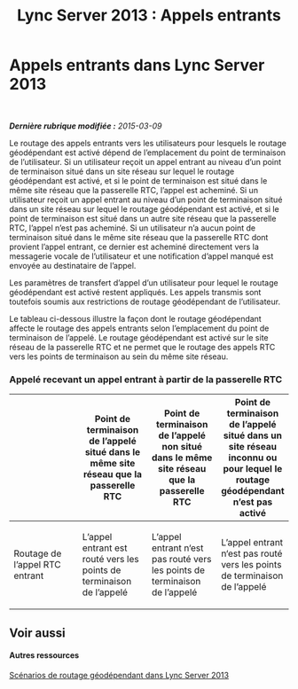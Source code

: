 ﻿---
title: 'Lync Server 2013 : Appels entrants'
TOCTitle: Appels entrants
ms:assetid: 65b9c1b4-6af7-4527-8c33-22c4442bd209
ms:mtpsurl: https://technet.microsoft.com/fr-fr/library/JJ994038(v=OCS.15)
ms:contentKeyID: 53095441
ms.date: 05/20/2016
mtps_version: v=OCS.15
ms.translationtype: HT
---

# Appels entrants dans Lync Server 2013

 

_**Dernière rubrique modifiée :** 2015-03-09_

Le routage des appels entrants vers les utilisateurs pour lesquels le routage géodépendant est activé dépend de l’emplacement du point de terminaison de l’utilisateur. Si un utilisateur reçoit un appel entrant au niveau d’un point de terminaison situé dans un site réseau sur lequel le routage géodépendant est activé, et si le point de terminaison est situé dans le même site réseau que la passerelle RTC, l’appel est acheminé. Si un utilisateur reçoit un appel entrant au niveau d’un point de terminaison situé dans un site réseau sur lequel le routage géodépendant est activé, et si le point de terminaison est situé dans un autre site réseau que la passerelle RTC, l’appel n’est pas acheminé. Si un utilisateur n’a aucun point de terminaison situé dans le même site réseau que la passerelle RTC dont provient l’appel entrant, ce dernier est acheminé directement vers la messagerie vocale de l’utilisateur et une notification d’appel manqué est envoyée au destinataire de l’appel.

Les paramètres de transfert d’appel d’un utilisateur pour lequel le routage géodépendant est activé restent appliqués. Les appels transmis sont toutefois soumis aux restrictions de routage géodépendant de l’utilisateur.

Le tableau ci-dessous illustre la façon dont le routage géodépendant affecte le routage des appels entrants selon l’emplacement du point de terminaison de l’appelé. Le routage géodépendant est activé sur le site réseau de la passerelle RTC et ne permet que le routage des appels RTC vers les points de terminaison au sein du même site réseau.

### Appelé recevant un appel entrant à partir de la passerelle RTC

<table>
<colgroup>
<col style="width: 25%" />
<col style="width: 25%" />
<col style="width: 25%" />
<col style="width: 25%" />
</colgroup>
<thead>
<tr class="header">
<th></th>
<th>Point de terminaison de l’appelé situé dans le même site réseau que la passerelle RTC</th>
<th>Point de terminaison de l’appelé non situé dans le même site réseau que la passerelle RTC</th>
<th>Point de terminaison de l’appelé situé dans un site réseau inconnu ou pour lequel le routage géodépendant n’est pas activé</th>
</tr>
</thead>
<tbody>
<tr class="odd">
<td><p>Routage de l’appel RTC entrant</p></td>
<td><p>L’appel entrant est routé vers les points de terminaison de l’appelé</p></td>
<td><p>L’appel entrant n‘est pas routé vers les points de terminaison de l’appelé</p></td>
<td><p>L’appel entrant n‘est pas routé vers les points de terminaison de l’appelé</p></td>
</tr>
</tbody>
</table>

  

## Voir aussi

#### Autres ressources

[Scénarios de routage géodépendant dans Lync Server 2013](lync-server-2013-scenarios-for-location-based-routing.md)

